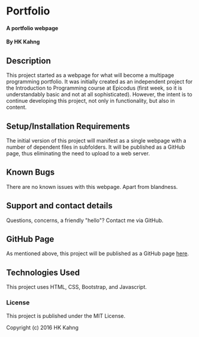 # Portfolio

#### A portfolio webpage

#### By HK Kahng

## Description

This project started as a webpage for what will become a multipage programming portfolio. It was initially created as an independent project for the Introduction to Programming course at Epicodus (first week, so it is understandably basic and not at all sophisticated). However, the intent is to continue developing this project, not only in functionality, but also in content.


## Setup/Installation Requirements

The initial version of this project will manifest as a single webpage with a number of dependent files in subfolders. It will be published as a GitHub page, thus eliminating the need to upload to a web server.


## Known Bugs

There are no known issues with this webpage. Apart from blandness.


## Support and contact details

Questions, concerns, a friendly "hello"? Contact me via GitHub.


## GitHub Page

As mentioned above, this project will be published as a GitHub page [here](https://eeronomicon.github.io/portfolio).


## Technologies Used

This project uses HTML, CSS, Bootstrap, and Javascript.


### License

This project is published under the MIT License.

Copyright (c) 2016 HK Kahng
